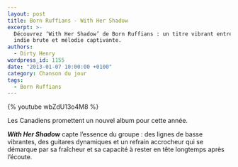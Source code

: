 ```yaml
---
layout: post
title: Born Ruffians - With Her Shadow
excerpt: >-
  Découvrez ‘With Her Shadow’ de Born Ruffians : un titre vibrant entre énergie
  indie brute et mélodie captivante.
authors:
  - Dirty Henry
wordpress_id: 1155
date: "2013-01-07 10:00:00 +0100"
category: Chanson du jour
tags:
  - Born Ruffians
---
```


{% youtube wbZdU13o4M8 %}

Les Canadiens promettent un nouvel album pour cette année.

**_With Her Shadow_** capte l’essence du groupe : des lignes de basse vibrantes,
des guitares dynamiques et un refrain accrocheur qui se démarque par sa
fraîcheur et sa capacité à rester en tête longtemps après l’écoute.
